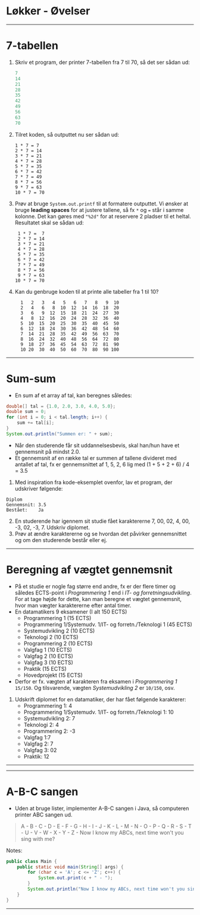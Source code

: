 # Løkker - Øvelser

---

# 7-tabellen

1. Skriv et program, der printer 7-tabellen fra 7 til 70, så det ser sådan ud:
    ```java
    7
    14
    21
    28
    35
    42
    49
    56
    63
    70
    ```
2. Tilret koden, så outputtet nu ser sådan ud:
    ```
    1 * 7 = 7
    2 * 7 = 14
    3 * 7 = 21
    4 * 7 = 28
    5 * 7 = 35
    6 * 7 = 42
    7 * 7 = 49
    8 * 7 = 56
    9 * 7 = 63
    10 * 7 = 70
    ```
3. Prøv at bruge `System.out.printf` til at formatere outputtet. Vi ønsker at bruge **leading spaces** for at justere tallene, så fx `*` og `=` står i samme kolonne. Det kan gøres med `"%2d"` for at reservere 2 pladser til et heltal. Resultatet skal se sådan ud:
    ```
     1 * 7 =  7
     2 * 7 = 14
     3 * 7 = 21
     4 * 7 = 28
     5 * 7 = 35
     6 * 7 = 42
     7 * 7 = 49
     8 * 7 = 56
     9 * 7 = 63
    10 * 7 = 70
    ```
4. Kan du genbruge koden til at printe alle tabeller fra 1 til 10?
    ```
      1   2   3   4   5   6   7   8   9  10
      2   4   6   8  10  12  14  16  18  20
      3   6   9  12  15  18  21  24  27  30
      4   8  12  16  20  24  28  32  36  40
      5  10  15  20  25  30  35  40  45  50
      6  12  18  24  30  36  42  48  54  60
      7  14  21  28  35  42  49  56  63  70
      8  16  24  32  40  48  56  64  72  80
      9  18  27  36  45  54  63  72  81  90
      10 20  30  40  50  60  70  80  90 100
    ```
---

# Sum-sum

- En sum af et array af tal, kan beregnes således:
```java
double[] tal = {1.0, 2.0, 3.0, 4.0, 5.0};
double sum = 0;
for (int i = 0; i < tal.length; i++) {
    sum += tal[i];
}
System.out.println("Summen er: " + sum);
```
- Når den studerende får sit uddannelsesbevis, skal han/hun have et gennemsnit på mindst 2.0.
- Et gennemsnit af en række tal er summen af tallene divideret med antallet af tal, fx er gennemsnittet af 1, 5, 2, 6 lig med (1 + 5 + 2 + 6) / 4 = 3.5
1. Med inspiration fra kode-eksemplet ovenfor, lav et program, der udskriver følgende:
```
Diplom
Gennemsnit: 3.5
Bestået:    Ja
```
2. En studerende har igennem sit studie fået karaktererne 7, 00, 02, 4, 00, -3, 02, -3, 7. Udskriv diplomet.
3. Prøv at ændre karaktererne og se hvordan det påvirker gennemsnittet og om den studerende består eller ej.
---

# Beregning af vægtet gennemsnit

- På et studie er nogle fag større end andre, fx er der flere timer og således ECTS-point i *Programmering 1* end i *IT- og forretningsudvikling*. For at tage højde for dette, kan man beregne et vægtet gennemsnit, hvor man vægter karaktererne efter antal timer.
- En datamatikers 9 eksamener (I alt 150 ECTS)
    - Programmering 1 (15 ECTS)
    - Programmering 1/Systemudv. 1/IT- og forretn./Teknologi 1 (45 ECTS)
    - Systemudvikling 2 (10 ECTS)
    - Teknologi 2 (10 ECTS)
    - Programmering 2 (10 ECTS)
    - Valgfag 1 (10 ECTS)
    - Valgfag 2 (10 ECTS)
    - Valgfag 3 (10 ECTS)
    - Praktik (15 ECTS)
    - Hovedprojekt (15 ECTS)
- Derfor er fx. vægten af karakteren fra eksamen i *Programmering 1* `15/150`. Og tilsvarende, vægten *Systemudvikling 2* er `10/150`, osv.
1. Udskrift diplomet for en datamatiker, der har fået følgende karakterer:
   - Programmering 1: 4
   - Programmering 1/Systemudv. 1/IT- og forretn./Teknologi 1: 10
   - Systemudvikling 2: 7
   - Teknologi 2: 4
   - Programmering 2: -3
   - Valgfag 1:7
   - Valgfag 2: 7
   - Valgfag 3: 02
   - Praktik: 12

---



---

# A-B-C sangen

- Uden at bruge lister, implementer A-B-C sangen i Java, så computeren printer ABC sangen ud.

> A - B - C - D - E - F - G - H - I - J - K - L - M - N - O - P - Q - R - S - T - U - V - W - X - Y - Z - Now I know my ABCs, next time won't you sing with me?

Notes:

```java
public class Main {
    public static void main(String[] args) {
        for (char c = 'A'; c <= 'Z'; c++) {
            System.out.print(c + " - ");
        }
        System.out.println("Now I know my ABCs, next time won't you sing with me?");
    }
}
```

---


